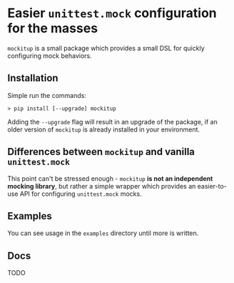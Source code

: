 # Easier `unittest.mock` configuration for the masses

`mockitup` is a small package which provides a small DSL for quickly
configuring mock behaviors.

## Installation

Simple run the commands:

``` shell
> pip install [--upgrade] mockitup
```

Adding the `--upgrade` flag will result in an upgrade of the package,
if an older version of `mockitup` is already installed in your environment.

## Differences between `mockitup` and vanilla `unittest.mock`

This point can't be stressed enough - `mockitup` **is not an independent mocking library**, but
rather a simple wrapper which provides an easier-to-use API for configuring `unittest.mock` mocks.

## Examples

You can see usage in the `examples` directory until more is written.

## Docs

TODO
